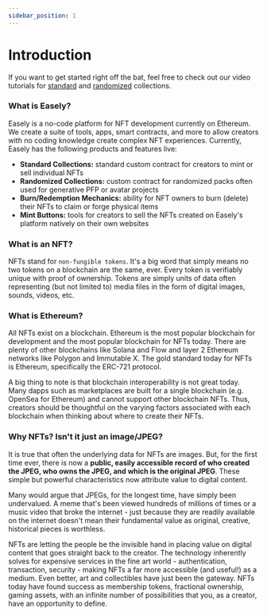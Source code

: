```yaml
---
sidebar_position: 1
---
```


# Introduction

If you want to get started right off the bat, feel free to check out our video tutorials for [standard](https://youtube.com/playlist?list=PL7ES5dIQALn5F7IISBZ6fVCkwnfC_URqe) and [randomized](https://youtube.com/playlist?list=PL7ES5dIQALn5tPg0i7AwtIYcxFhq6cnkz) collections. 

### What is Easely? 

Easely is a no-code platform for NFT development currently on Ethereum. We create a suite of tools, apps, smart contracts, and more to allow creators with no coding knowledge create complex NFT experiences. Currently, Easely has the following products and features live:
* **Standard Collections:** standard custom contract for creators to mint or sell individual NFTs
* **Randomized Collections:** custom contract for randomized packs often used for generative PFP or avatar projects 
* **Burn/Redemption Mechanics:** ability for NFT owners to burn (delete) their NFTs to claim or forge physical items
* **Mint Buttons:** tools for creators to sell the NFTs created on Easely's platform natively on their own websites

### What is an NFT? 

NFTs stand for `non-fungible tokens`. It's a big word that simply means no two tokens on a blockchain are the same, ever. Every token is verifiably unique with proof of ownership. Tokens are simply units of data often representing (but not limited to) media files in the form of digital images, sounds, videos, etc. 

### What is Ethereum? 

All NFTs exist on a blockchain. Ethereum is the most popular blockchain for development and the most popular blockchain for NFTs today. There are plenty of other blockchains like Solana and Flow and layer 2 Ethereum networks like Polygon and Immutable X. The gold standard today for NFTs is Ethereum, specifically the ERC-721 protocol. 

A big thing to note is that blockchain interoperability is not great today. Many dapps such as marketplaces are built for a single blockchain (e.g. OpenSea for Ethereum) and cannot support other blockchain NFTs. Thus, creators should be thoughtful on the varying factors associated with each blockchain when thinking about where to create their NFTs. 

### Why NFTs? Isn't it just an image/JPEG? 

It is true that often the underlying data for NFTs are images. But, for the first time ever, there is now a **public, easily accessible record of who created the JPEG, who owns the JPEG, and which is the original JPEG**. These simple but powerful characteristics now attribute value to digital content. 

Many would argue that JPEGs, for the longest time, have simply been undervalued. A meme that's been viewed hundreds of millions of times or a music video that broke the internet - just because they are readily available on the internet doesn't mean their fundamental value as original, creative, historical pieces is worthless. 

NFTs are letting the people be the invisible hand in placing value on digital content that goes straight back to the creator. The technology inherently solves for expensive services in the fine art world - authentication, transaction, security - making NFTs a far more accessible (and useful!) as a medium. Even better, art and collectibles have just been the gateway. NFTs today have found success as membership tokens, fractional ownership, gaming assets, with an infinite number of possibilities that you, as a creator, have an opportunity to define. 
